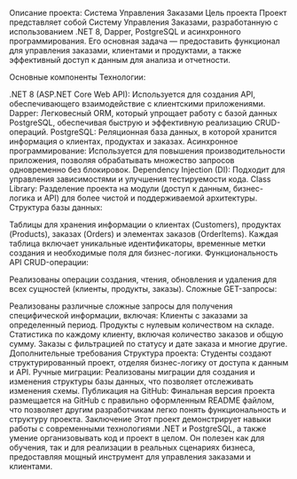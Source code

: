 Описание проекта: Система Управления Заказами
Цель проекта
Проект представляет собой Систему Управления Заказами, разработанную с использованием .NET 8, Dapper, PostgreSQL и асинхронного программирования. Его основная задача — предоставить функционал для управления заказами, клиентами и продуктами, а также эффективный доступ к данным для анализа и отчетности.

Основные компоненты
Технологии:

.NET 8 (ASP.NET Core Web API): Используется для создания API, обеспечивающего взаимодействие с клиентскими приложениями.
Dapper: Легковесный ORM, который упрощает работу с базой данных PostgreSQL, обеспечивая быструю и эффективную реализацию CRUD-операций.
PostgreSQL: Реляционная база данных, в которой хранится информация о клиентах, продуктах и заказах.
Асинхронное программирование: Используется для повышения производительности приложения, позволяя обрабатывать множество запросов одновременно без блокировок.
Dependency Injection (DI): Подходит для управления зависимостями и улучшения тестируемости кода.
Class Library: Разделение проекта на модули (доступ к данным, бизнес-логика и API) для более чистой и поддерживаемой архитектуры.
Структура базы данных:

Таблицы для хранения информации о клиентах (Customers), продуктах (Products), заказах (Orders) и элементах заказов (OrderItems).
Каждая таблица включает уникальные идентификаторы, временные метки создания и необходимые поля для бизнес-логики.
Функциональность API
CRUD-операции:

Реализованы операции создания, чтения, обновления и удаления для всех сущностей (клиенты, продукты, заказы).
Сложные GET-запросы:

Реализованы различные сложные запросы для получения специфической информации, включая:
Клиенты с заказами за определенный период.
Продукты с нулевым количеством на складе.
Статистика по каждому клиенту, включая количество заказов и общую сумму.
Заказы с фильтрацией по статусу и дате заказа и многие другие.
Дополнительные требования
Структура проекта: Студенты создают структурированный проект, отделяя бизнес-логику от доступа к данным и API.
Ручные миграции: Реализованы миграции для создания и изменения структуры базы данных, что позволяет отслеживать изменения схемы.
Публикация на GitHub: Финальная версия проекта размещается на GitHub с правильно оформленным README файлом, что позволяет другим разработчикам легко понять функциональность и структуру проекта.
Заключение
Этот проект демонстрирует навыки работы с современными технологиями .NET и PostgreSQL, а также умение организовывать код и проект в целом. Он полезен как для обучения, так и для реализации в реальных сценариях бизнеса, предоставляя мощный инструмент для управления заказами и клиентами.
